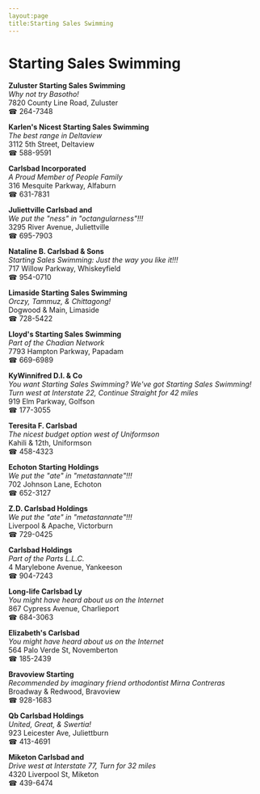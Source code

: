 ```yaml
---
layout:page
title:Starting Sales Swimming
---
```

# Starting Sales Swimming

**Zuluster Starting Sales Swimming**  
_Why not try Basotho!_  
7820 County Line Road, Zuluster  
☎ 264-7348



**Karlen's Nicest Starting Sales Swimming**  
_The best range in Deltaview_  
3112 5th Street, Deltaview  
☎ 588-9591



**Carlsbad Incorporated**  
_A Proud Member of People Family_  
316 Mesquite Parkway, Alfaburn  
☎ 631-7831



**Juliettville Carlsbad and**  
_We put the "ness" in "octangularness"!!!_  
3295 River Avenue, Juliettville  
☎ 695-7903



**Nataline B. Carlsbad & Sons**  
_Starting Sales Swimming: Just the way you like it!!!_  
717 Willow Parkway, Whiskeyfield  
☎ 954-0710



**Limaside Starting Sales Swimming**  
_Orczy, Tammuz, & Chittagong!_  
Dogwood & Main, Limaside  
☎ 728-5422



**Lloyd's Starting Sales Swimming**  
_Part of the Chadian Network_  
7793 Hampton Parkway, Papadam  
☎ 669-6989



**KyWinnifred D.I. & Co**  
_You want Starting Sales Swimming? We've got Starting Sales Swimming! 
Turn west at Interstate 22, Continue Straight for 42 miles_  
919 Elm Parkway, Golfson  
☎ 177-3055



**Teresita F. Carlsbad**  
_The nicest budget option west of Uniformson_  
Kahili & 12th, Uniformson  
☎ 458-4323



**Echoton Starting Holdings**  
_We put the "ate" in "metastannate"!!!_  
702 Johnson Lane, Echoton  
☎ 652-3127



**Z.D. Carlsbad Holdings**  
_We put the "ate" in "metastannate"!!!_  
Liverpool & Apache, Victorburn  
☎ 729-0425



**Carlsbad Holdings**  
_Part of the Parts L.L.C._  
4 Marylebone Avenue, Yankeeson  
☎ 904-7243



**Long-life Carlsbad Ly**  
_You might have heard about us on the Internet_  
867 Cypress Avenue, Charlieport  
☎ 684-3063



**Elizabeth's Carlsbad**  
_You might have heard about us on the Internet_  
564 Palo Verde St, Novemberton  
☎ 185-2439



**Bravoview Starting**  
_Recommended by imaginary friend orthodontist Mirna Contreras_  
Broadway & Redwood, Bravoview  
☎ 928-1683



**Qb Carlsbad Holdings**  
_United, Great, & Swertia!_  
923 Leicester Ave, Juliettburn  
☎ 413-4691



**Miketon Carlsbad and**  
_Drive west at Interstate 77, Turn for 32 miles_  
4320 Liverpool St, Miketon  
☎ 439-6474



